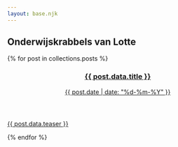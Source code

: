 ```yaml
---
layout: base.njk
---
```


## Onderwijskrabbels van Lotte

{% for post in collections.posts %}
<a href="{{ post.url }}">

  <article>
      <header>
        <h3>{{ post.data.title }}</h3>
        <time>{{ post.date | date: "%d-%m-%Y" }}</time>
      </header>
      <p>{{ post.data.teaser }}</p>
  </article>
</a>
{% endfor %}
